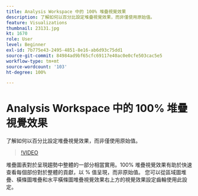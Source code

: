 ```yaml
---
title: Analysis Workspace 中的 100% 堆疊視覺效果
description: 了解如何以百分比設定堆疊視覺效果，而非僅使用原始值。
feature: Visualizations
thumbnail: 23131.jpg
kt: 1670
role: User
level: Beginner
exl-id: 7b775e43-2495-4851-8e16-ab6d93c75dd1
source-git-commit: 84984ad9bf65cfc69117e40ac0e0cfe503cac5e5
workflow-type: tm+mt
source-wordcount: '103'
ht-degree: 100%

---
```


# Analysis Workspace 中的 100% 堆疊視覺效果

了解如何以百分比設定堆疊視覺效果，而非僅使用原始值。

>[!VIDEO](https://video.tv.adobe.com/v/23131/?quality=12&learn=on)

堆疊圖表對於呈現趨勢中整體的一部分相當實用。100% 堆疊視覺效果有助於快速查看每個部份對於整體的貢獻，以 % 值呈現，而非原始值。 您可以從區域圖堆疊、橫條圖堆疊和水平橫條圖堆疊視覺效果右上方的視覺效果設定齒輪使用此設定。
